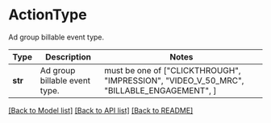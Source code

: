 # ActionType

Ad group billable event type.

Type | Description | Notes
------------- | ------------- | -------------
**str** | Ad group billable event type. |  must be one of ["CLICKTHROUGH", "IMPRESSION", "VIDEO_V_50_MRC", "BILLABLE_ENGAGEMENT", ]

[[Back to Model list]](../README.md#documentation-for-models) [[Back to API list]](../README.md#documentation-for-api-endpoints) [[Back to README]](../README.md)

